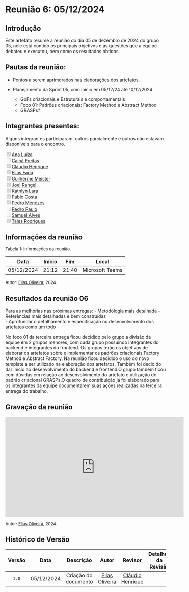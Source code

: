 
# Reunião 6: 05/12/2024

## Introdução

Este artefato resume a reunião do dia 05 de dezembro de 2024 do grupo 05, nele está contido os principais objetivos e as questões que a equipe debateu e executou, bem como os resultados obtidos.


## Pautas da reunião:

- Pontos a serem aprimorados nas elaborações dos artefatos.

- Planejamento da Sprint 05, com início em 05/12/24 até 10/12/2024.
    - GoFs criacionais e Estruturais e comportamentais
    - Foco 01: Padrões criacionais: Factory Method e Abstract Method
    - GRASPs?

## Integrantes presentes:

Alguns integrantes participaram, outros parcialmente e outros não estavam disponíveis para o encontro.

<label><input type="checkbox" checked disabled>[Ana Luíza](https://github.com/analufernanndess)</label><br>
<label><input type="checkbox" unchecked disabled>[Cainã Freitas](https://github.com/freitasc)</label><br>
<label><input type="checkbox" checked disabled>[Cláudio Henrique](https://github.com/claudiohsc)</label><br>
<label><input type="checkbox" checked disabled>[Elias Faria](https://github.com/EliasOliver21)</label><br>
<label><input type="checkbox" checked disabled>[Guilherme Meister](https://github.com/gmeister18)</label><br>
<label><input type="checkbox" checked disabled>[Joel Rangel](https://github.com/JoelSRangel)</label><br>
<label><input type="checkbox" checked disabled>[Kathlyn Lara](https://github.com/klmurussi)</label><br>
<label><input type="checkbox" checked disabled>[Pablo Costa](https://github.com/pabloheika)</label><br>
<label><input type="checkbox" checked disabled>[Pedro Menezes](https://github.com/pedro-rodiguero)</label><br>
<label><input type="checkbox" unchecked disabled>[Pedro Paulo](https://github.com/pabloheika)</label><br>
<label><input type="checkbox" unchecked disabled>[Samuel Alves](https://github.com/samuelalvess)</label><br>
<label><input type="checkbox" checked disabled>[Tales Rodrigues](https://github.com/TalesRG)</label><br>



## Informações da reunião

<font size="2" >
<p> Tabela 1: Informações da reunião. </p>
</font>

| Data | Início | Fim | Local |
|:-:|:-:|:-:|:-:|
| 05/12/2024  | 21:12 | 21:40 | Microsoft Teams |

<font size="2" >

<p> 

  Autor: [Elias Oliveira][EliasGH], 2024.
</p>

</font>

## Resultados da reunião 06

Para as melhorias nas próximas entregas:
    - Metodologia mais detalhada
    - Referências mais detalhadas e bem construídas   
    - Aprofundar o detalhamento e especificação no desenvolvimento dos artefatos como um todo    

No foco 01 da terceira entrega ficou decidido pelo grupo a divisão da equipe em 2 grupos menores, com cada grupo possuindo integrantes do backend e integrantes do frontend. Os grupos terão os objetivos de elaborar os artefatos sobre e implementar os padrões criacionais Factory Method e Abstract Factory.
Na reunião ficou decidido o uso do novo template a ser utilizado na elaboração dos artefatos. Também foi decidido dar início ao desenvolvimento do backend e frontend.O grupo também ficou com dúvidas em relação ao desenvolvimento do artefato e utilização do padrão criacional GRASPs.O quadro de contribuição já foi elaborado para os integrantes da equipe documentarem suas ações realizadas na terceira entrega do trabalho.

## Gravação da reunião

<iframe width="560" height="315" src="https://www.youtube.com/embed/JjEKZ-e3hIw" title="YouTube video player" frameborder="0" allow="accelerometer; autoplay; clipboard-write; encrypted-media; gyroscope; picture-in-picture; web-share" referrerpolicy="strict-origin-when-cross-origin" allowfullscreen></iframe>

<font size="2" >

<p> 

  Autor: [Elias Oliveira][EliasGH], 2024. 
</p>

</font>

## Histórico de Versão

| Versão | Data | Descrição | Autor | Revisor|Detalhes da Revisão|
|:-:|:-:|:-:|:-:|:-:|:--:|
|`1.0`| 05/12/2024 | Criação do documento| [Elias Oliveira][EliasGH] | [Cláudio Henrique][ClaudioGH] |  |

[AnaGH]: https://github.com/analufernanndess
[CainaGH]: https://github.com/freitasc
[ClaudioGH]: https://github.com/claudiohsc
[EliasGH]: https://github.com/EliasOliver21
[GuilhermeGH]: https://github.com/gmeister18
[JoelGH]: https://github.com/JoelSRangel
[KathlynGH]: https://github.com/klmurussi
[PabloGH]: https://github.com/pabloheika
[PedroRGH]: https://github.com/pedro-rodiguero
[PedroPGH]: https://github.com/Pedrin0030
[SamuelGH]: https://github.com/samuelalvess
[TalesGH]: https://github.com/TalesRG